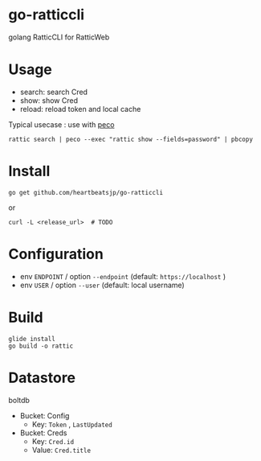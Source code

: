 # go-ratticcli

golang RatticCLI for RatticWeb

# Usage

- search: search Cred
- show: show Cred
- reload: reload token and local cache

Typical usecase : use with [peco](https://github.com/peco/peco)

```
rattic search | peco --exec "rattic show --fields=password" | pbcopy
```

# Install

```
go get github.com/heartbeatsjp/go-ratticcli
```

or

```
curl -L <release_url>  # TODO
```

# Configuration

- env `ENDPOINT` / option `--endpoint` (default: `https://localhost` )
- env `USER` / option `--user` (default: local username)

# Build

```
glide install
go build -o rattic
```

# Datastore

boltdb

- Bucket: Config
    - Key: `Token` , `LastUpdated`
- Bucket: Creds
    - Key: `Cred.id`
    - Value: `Cred.title`

